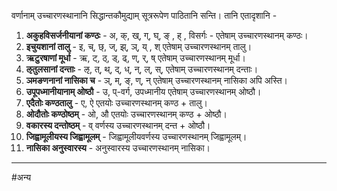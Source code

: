 वर्णानाम् उच्चारणस्थानानि सिद्धान्तकौमुद्याम् सूत्ररूपेण पाठितानि सन्ति। तानि एतादृशानि -  

1. **अकुहविसर्जनीयानां कण्ठः** - अ, क्, ख्, ग्, घ्, ङ् , ह् , विसर्गः - एतेषाम् उच्चारणस्थानम् कण्ठः।  
2. **इचुयशानां तालु** - इ, च्, छ्, ज्, झ्, ञ्, य् , श् एतेषाम् उच्चारणस्थानम् तालु।
3. **ऋटुरषाणां मूर्धा** - ऋ, ट्, ठ्, ड्, ढ्, ण्, र्, ष् एतेषाम् उच्चारणस्थानम् मूर्धा।  
4. **ऌतुलसानां दन्ताः** - ऌ, त्, थ्, द्, ध्, न्, ल्, स्, एतेषाम् उच्चारणस्थानम् दन्ताः।  
5.  **ञमङणनानां नासिका च** - ञ्, म्, ङ्, ण्, न् एतेषाम् उच्चारणस्थानम् नासिका अपि अस्ति।
6. **उपूपध्मानीयानाम् ओष्ठौ** - उ, प्-वर्ग, उपध्मानीय एतेषाम् उच्चारणस्थानम् ओष्ठौ।  
7. **एदैतोः कण्ठतालु** - ए, ऐ एतयोः उच्चारणस्थानम् कण्ठ + तालु।
8. **ओदौतोः कण्ठोष्ठम्** - ओ, औ एतयोः उच्चारणस्थानम् कण्ठ + ओष्ठौ।
9. **वकारस्य दन्तोष्ठम्** - व् वर्णस्य उच्चारणस्थानम् दन्त + ओष्ठौ।
10. **जिह्वामूलीयस्य जिह्वामूलम्** - जिह्वामूलीयवर्णस्य उच्चारणस्थानम् जिह्वामूलम्।
11. **नासिका अनुस्वारस्य** - अनुस्वारस्य उच्चारणस्थानम् नासिका।


---

#अन्य